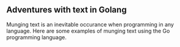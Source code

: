 ## Adventures with text in Golang

Munging text is an inevitable occurance when programming in any language. Here 
are some examples of munging text using the Go programming language.
